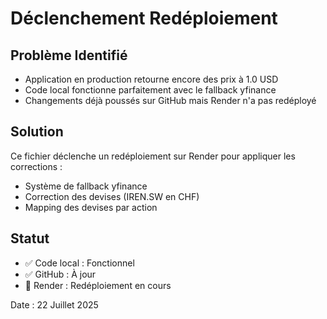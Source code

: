# Déclenchement Redéploiement

## Problème Identifié
- Application en production retourne encore des prix à 1.0 USD
- Code local fonctionne parfaitement avec le fallback yfinance
- Changements déjà poussés sur GitHub mais Render n'a pas redéployé

## Solution
Ce fichier déclenche un redéploiement sur Render pour appliquer les corrections :
- Système de fallback yfinance
- Correction des devises (IREN.SW en CHF)
- Mapping des devises par action

## Statut
- ✅ Code local : Fonctionnel
- ✅ GitHub : À jour
- 🔄 Render : Redéploiement en cours

Date : 22 Juillet 2025 
